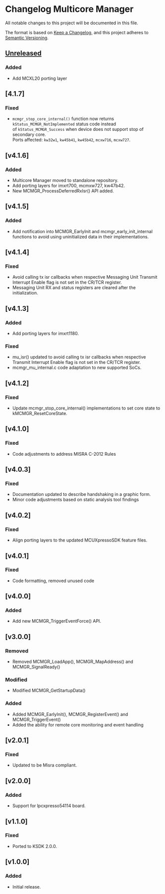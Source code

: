 # Changelog Multicore Manager

All notable changes to this project will be documented in this file.

The format is based on [Keep a Changelog](https://keepachangelog.com/en/1.1.0/),
and this project adheres to [Semantic Versioning](https://semver.org/spec/v2.0.0.html).

## [Unreleased]

### Added

- Add MCXL20 porting layer

## [4.1.7]

### Fixed

- `mcmgr_stop_core_internal()` function now returns `kStatus_MCMGR_NotImplemented` status code instead  
  of `kStatus_MCMGR_Success` when device does not support stop of secondary core.  
  Ports affected: `kw32w1`, `kw45b41`, `kw45b42`, `mcxw716`, `mcxw727`.

## [v4.1.6]

### Added

- Multicore Manager moved to standalone repository.
- Add porting layers for imxrt700, mcmxw727, kw47b42.
- New MCMGR_ProcessDeferredRxIsr() API added.

## [v4.1.5]

### Added

- Add notification into MCMGR_EarlyInit and mcmgr_early_init_internal functions to avoid using uninitialized data in their implementations.

## [v4.1.4]

### Fixed

- Avoid calling tx isr callbacks when respective Messaging Unit Transmit Interrupt Enable flag is not set in the CR/TCR register.
- Messaging Unit RX and status registers are cleared after the initialization.

## [v4.1.3]

### Added

- Add porting layers for imxrt1180.

### Fixed

- mu_isr() updated to avoid calling tx isr callbacks when respective Transmit Interrupt Enable flag is not set in the CR/TCR register.
- mcmgr_mu_internal.c code adaptation to new supported SoCs.

## [v4.1.2]

### Fixed

- Update mcmgr_stop_core_internal() implementations to set core state to kMCMGR_ResetCoreState.

## [v4.1.0]

### Fixed

- Code adjustments to address MISRA C-2012 Rules

## [v4.0.3]

### Fixed

- Documentation updated to describe handshaking in a graphic form.
- Minor code adjustments based on static analysis tool findings

## [v4.0.2]

### Fixed

- Align porting layers to the updated MCUXpressoSDK feature files.

## [v4.0.1]

### Fixed

- Code formatting, removed unused code

## [v4.0.0]

### Added

- Add new MCMGR_TriggerEventForce() API.

## [v3.0.0]

### Removed

- Removed MCMGR_LoadApp(), MCMGR_MapAddress() and MCMGR_SignalReady()

### Modified

- Modified MCMGR_GetStartupData()

### Added

- Added MCMGR_EarlyInit(), MCMGR_RegisterEvent() and MCMGR_TriggerEvent()
- Added the ability for remote core monitoring and event handling

## [v2.0.1]

### Fixed

- Updated to be Misra compliant.

## [v2.0.0]

### Added

- Support for lpcxpresso54114 board.

## [v1.1.0]

### Fixed

- Ported to KSDK 2.0.0.

## [v1.0.0]

### Added

- Initial release.

[unreleased]: https://github.com/nxp-mcuxpresso/mcmgr
